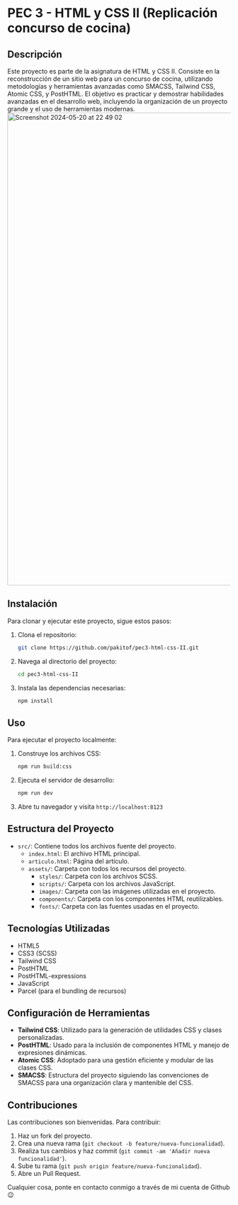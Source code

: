# PEC 3 - HTML y CSS II (Replicación concurso de cocina)

## Descripción
Este proyecto es parte de la asignatura de HTML y CSS II. Consiste en la reconstrucción de un sitio web para un concurso de cocina, utilizando metodologías y herramientas avanzadas como SMACSS, Tailwind CSS, Atomic CSS, y PostHTML. El objetivo es practicar y demostrar habilidades avanzadas en el desarrollo web, incluyendo la organización de un proyecto grande y el uso de herramientas modernas.
<img width="1067" alt="Screenshot 2024-05-20 at 22 49 02" src="https://github.com/pakitof/pec3-html-css-II/assets/127530418/4390e3ac-9c65-420a-8520-5a5301fa97bb">


## Instalación
Para clonar y ejecutar este proyecto, sigue estos pasos:

1. Clona el repositorio:
    ```bash
    git clone https://github.com/pakitof/pec3-html-css-II.git
    ```
2. Navega al directorio del proyecto:
    ```bash
    cd pec3-html-css-II
    ```
3. Instala las dependencias necesarias:
    ```bash
    npm install
    ```

## Uso
Para ejecutar el proyecto localmente:
1. Construye los archivos CSS:
    ```bash
    npm run build:css
    ```
2. Ejecuta el servidor de desarrollo:
    ```bash
    npm run dev
    ```
3. Abre tu navegador y visita `http://localhost:8123`

## Estructura del Proyecto
- `src/`: Contiene todos los archivos fuente del proyecto.
  - `index.html`: El archivo HTML principal.
  - `articulo.html`: Página del artículo.
  - `assets/`: Carpeta con todos los recursos del proyecto.
    - `styles/`: Carpeta con los archivos SCSS.
    - `scripts/`: Carpeta con los archivos JavaScript.
    - `images/`: Carpeta con las imágenes utilizadas en el proyecto.
    - `components/`: Carpeta con los componentes HTML reutilizables.
    - `fonts/`: Carpeta con las fuentes usadas en el proyecto.

## Tecnologías Utilizadas
- HTML5
- CSS3 (SCSS)
- Tailwind CSS
- PostHTML
- PostHTML-expressions
- JavaScript
- Parcel (para el bundling de recursos)

## Configuración de Herramientas
- **Tailwind CSS**: Utilizado para la generación de utilidades CSS y clases personalizadas.
- **PostHTML**: Usado para la inclusión de componentes HTML y manejo de expresiones dinámicas.
- **Atomic CSS**: Adoptado para una gestión eficiente y modular de las clases CSS.
- **SMACSS**: Estructura del proyecto siguiendo las convenciones de SMACSS para una organización clara y mantenible del CSS.

## Contribuciones
Las contribuciones son bienvenidas. Para contribuir:
1. Haz un fork del proyecto.
2. Crea una nueva rama (`git checkout -b feature/nueva-funcionalidad`).
3. Realiza tus cambios y haz commit (`git commit -am 'Añadir nueva funcionalidad'`).
4. Sube tu rama (`git push origin feature/nueva-funcionalidad`).
5. Abre un Pull Request.

Cualquier cosa, ponte en contacto conmigo a través de mi cuenta de Github 😉
